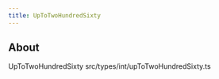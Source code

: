 ```yaml
---
title: UpToTwoHundredSixty
---
```


## About

UpToTwoHundredSixty src/types/int/upToTwoHundredSixty.ts
